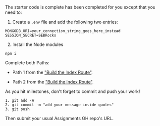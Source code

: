 The starter code is complete has been completed for you except that you need to:

1. Create a `.env` file and add the following two entries:

  ```
  MONGODB_URI=your_connection_string_goes_here_instead
  SESSION_SECRET=SEBRocks
  ```

2. Install the Node modules

  ```
  npm i
  ```


Complete both Paths:
- Path 1 from the ["Build the Index Route"](https://pages.git.generalassemb.ly/modular-curriculum-all-courses/men-stack-relating-data-lab-cookbook/exercise-embedding-related-data/#build-the-index-route).

- Path 2 from the ["Build the Index Route"](https://pages.git.generalassemb.ly/modular-curriculum-all-courses/men-stack-relating-data-lab-cookbook/exercise-embedding-related-data/#build-the-index-route).


As you hit milestones, don't forget to commit and push your work!

```
1. git add -A
2. git commit -m "add your message inside quotes"
3. git push
```

Then submit your usual Assignments GH repo's URL.
